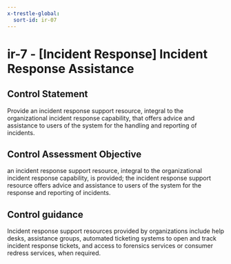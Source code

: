 ```yaml
---
x-trestle-global:
  sort-id: ir-07
---
```


# ir-7 - \[Incident Response\] Incident Response Assistance

## Control Statement

Provide an incident response support resource, integral to the organizational incident response capability, that offers advice and assistance to users of the system for the handling and reporting of incidents.

## Control Assessment Objective

an incident response support resource, integral to the organizational incident response capability, is provided;
the incident response support resource offers advice and assistance to users of the system for the response and reporting of incidents.

## Control guidance

Incident response support resources provided by organizations include help desks, assistance groups, automated ticketing systems to open and track incident response tickets, and access to forensics services or consumer redress services, when required.

